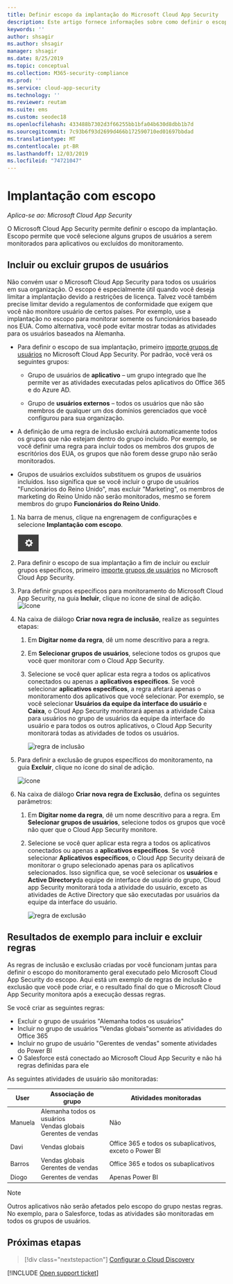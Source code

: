 ```yaml
---
title: Definir escopo da implantação do Microsoft Cloud App Security
description: Este artigo fornece informações sobre como definir o escopo de sua implantação do Cloud App Security, incluir e excluir usuários ou grupos específicos.
keywords: ''
author: shsagir
ms.author: shsagir
manager: shsagir
ms.date: 8/25/2019
ms.topic: conceptual
ms.collection: M365-security-compliance
ms.prod: ''
ms.service: cloud-app-security
ms.technology: ''
ms.reviewer: reutam
ms.suite: ems
ms.custom: seodec18
ms.openlocfilehash: 433488b7302d3f66255bb1bfa04b630d8dbb1b7d
ms.sourcegitcommit: 7c93b6f93d2699d466b172590710ed01697bbdad
ms.translationtype: MT
ms.contentlocale: pt-BR
ms.lasthandoff: 12/03/2019
ms.locfileid: "74721047"
---
```

# Implantação com escopo <a name="scoped-deployment"></a> 

*Aplica-se ao: Microsoft Cloud App Security*

O Microsoft Cloud App Security permite definir o escopo da implantação. Escopo permite que você selecione alguns grupos de usuários a serem monitorados para aplicativos ou excluídos do monitoramento.

## <a name="include-or-exclude-user-groups"></a>Incluir ou excluir grupos de usuários

Não convém usar o Microsoft Cloud App Security para todos os usuários em sua organização. O escopo é especialmente útil quando você deseja limitar a implantação devido a restrições de licença. Talvez você também precise limitar devido a regulamentos de conformidade que exigem que você não monitore usuário de certos países. Por exemplo, use a implantação no escopo para monitorar somente os funcionários baseado nos EUA. Como alternativa, você pode evitar mostrar todas as atividades para os usuários baseados na Alemanha.

- Para definir o escopo de sua implantação, primeiro [importe grupos de usuários](user-groups.md) no Microsoft Cloud App Security. Por padrão, você verá os seguintes grupos:

  - Grupo de usuários de **aplicativo** – um grupo integrado que lhe permite ver as atividades executadas pelos aplicativos do Office 365 e do Azure AD.

  - Grupo de **usuários externos** – todos os usuários que não são membros de qualquer um dos domínios gerenciados que você configurou para sua organização.

- A definição de uma regra de inclusão excluirá automaticamente todos os grupos que não estejam dentro do grupo incluído. Por exemplo, se você definir uma regra para incluir todos os membros dos grupos de escritórios dos EUA, os grupos que não forem desse grupo não serão monitorados.

- Grupos de usuários excluídos substituem os grupos de usuários incluídos. Isso significa que se você incluir o grupo de usuários "Funcionários do Reino Unido", mas excluir "Marketing", os membros de marketing do Reino Unido não serão monitorados, mesmo se forem membros do grupo **Funcionários do Reino Unido**.

1. Na barra de menus, clique na engrenagem de configurações e selecione **Implantação com escopo**.

    ![ícone de configurações](media/settings-icon.png "ícone de configurações")

2. Para definir o escopo de sua implantação a fim de incluir ou excluir grupos específicos, primeiro [importe grupos de usuários](user-groups.md) no Microsoft Cloud App Security.

3. Para definir grupos específicos para monitoramento do Microsoft Cloud App Security, na guia **Incluir**, clique no ícone de sinal de adição.
    ![ícone](media/plus-icon.png)

4. Na caixa de diálogo **Criar nova regra de inclusão**, realize as seguintes etapas:

    1. Em **Digitar nome da regra**, dê um nome descritivo para a regra.
    2. Em **Selecionar grupos de usuários**, selecione todos os grupos que você quer monitorar com o Cloud App Security.
    3. Selecione se você quer aplicar esta regra a todos os aplicativos conectados ou apenas a **aplicativos específicos**. Se você selecionar **aplicativos específicos**, a regra afetará apenas o monitoramento dos aplicativos que você selecionar. Por exemplo, se você selecionar **Usuários da equipe da interface do usuário** e **Caixa**, o Cloud App Security monitorará apenas a atividade Caixa para usuários no grupo de usuários da equipe da interface do usuário e para todos os outros aplicativos, o Cloud App Security monitorará todas as atividades de todos os usuários.

        ![regra de inclusão](media/include-rule.png)

5. Para definir a exclusão de grupos específicos do monitoramento, na guia **Excluir**, clique no ícone do sinal de adição.

   ![ícone](media/plus-icon.png)

6. Na caixa de diálogo **Criar nova regra de Exclusão**, defina os seguintes parâmetros:

    1. Em **Digitar nome da regra**, dê um nome descritivo para a regra.
    Em **Selecionar grupos de usuários**, selecione todos os grupos que você não quer que o Cloud App Security monitore.
    2. Selecione se você quer aplicar esta regra a todos os aplicativos conectados ou apenas a **aplicativos específicos**. Se você selecionar **Aplicativos específicos**, o Cloud App Security deixará de monitorar o grupo selecionado apenas para os aplicativos selecionados. Isso significa que, se você selecionar os **usuários** e **Active Directory**da equipe de interface de usuário do grupo, Cloud app Security monitorará toda a atividade do usuário, exceto as atividades de Active Directory que são executadas por usuários da equipe da interface do usuário.

       ![regra de exclusão](media/exclude-rule.png)

## <a name="example-results-for-include-and-exclude-rules"></a>Resultados de exemplo para incluir e excluir regras

As regras de inclusão e exclusão criadas por você funcionam juntas para definir o escopo do monitoramento geral executado pelo Microsoft Cloud App Security do escopo. Aqui está um exemplo de regras de inclusão e exclusão que você pode criar, e o resultado final do que o Microsoft Cloud App Security monitora após a execução dessas regras.

Se você criar as seguintes regras:

- Excluir o grupo de usuários "Alemanha todos os usuários"
- Incluir no grupo de usuários "Vendas globais"somente as atividades do Office 365
- Incluir no grupo de usuário "Gerentes de vendas" somente atividades do Power BI
- O Salesforce está conectado ao Microsoft Cloud App Security e não há regras definidas para ele

As seguintes atividades de usuário são monitoradas:

|User|Associação de grupo|Atividades monitoradas|
|----|----|----|
|Manuela|Alemanha todos os usuários<br />Vendas globais<br />Gerentes de vendas|Não|
|Davi|Vendas globais|Office 365 e todos os subaplicativos, exceto o Power BI|
|Barros|Vendas globais<br />Gerentes de vendas|Office 365 e todos os subaplicativos|
|Diogo|Gerentes de vendas|Apenas Power BI|

> [!NOTE]
> Outros aplicativos não serão afetados pelo escopo do grupo nestas regras.
> No exemplo, para o Salesforce, todas as atividades são monitoradas em todos os grupos de usuários.

## <a name="next-steps"></a>Próximas etapas

> [!div class="nextstepaction"]
> [Configurar o Cloud Discovery](set-up-cloud-discovery.md)

[!INCLUDE [Open support ticket](includes/support.md)]  
